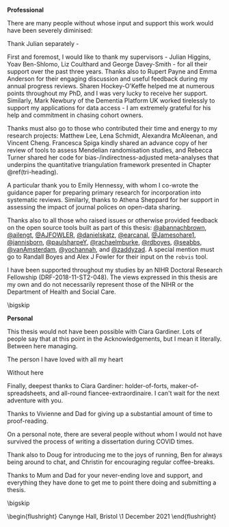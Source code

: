 <!-- do not edit by hand - make changes to _acknowledgements.Rmd instead -->

<!-- TODO UPDATE and check all name spellings -->

__Professional__

There are many people without whose input and support this work would have been severely diminised: 

Thank Julian separately - 

First and foremost, I would like to thank my supervisors - Julian Higgins, Yoav Ben-Shlomo, Liz Coulthard and George Davey-Smith - for all their support over the past three years. Thanks also to Rupert Payne and Emma Anderson for their engaging discussion and useful feedback during my annual progress reviews. Sharen Hockey-O'Keffe helped me at numerous points throughout my PhD, and I was very lucky to receive her support. Similarly, Mark Newbury of the Dementia Platform UK worked tirelessly to support my applications for data access - I am extremely grateful for his help and commitment in chasing cohort owners.

Thanks must also go to those who contributed their time and energy to my research projects: Matthew Lee, Lena Schmidt, Alexandra McAleenan, and Vincent Cheng. Francesca Spiga kindly shared an advance copy of her review of tools to assess Mendelian randomisation studies, and Rebecca Turner shared her code for bias-/indirectness-adjusted meta-analyses that underpins the quantitative triangulation framework presented in Chapter \@ref(tri-heading). 

A particular thank you to Emily Hennessy, with whom I co-wrote the guidance paper for preparing primary research for incorporation into systematic reviews. Similarly, thanks to Athena Sheppard for her support in assessing the impact of journal polices on open-data sharing.

Thanks also to all those who raised issues or otherwise provided feedback on the open source tools built as part of this thesis:
[&#x0040;abannachbrown](https://github.com/abannachbrown), [&#x0040;ailengt](https://github.com/ailengt), [&#x0040;AJFOWLER](https://github.com/AJFOWLER), [&#x0040;danielskatz](https://github.com/danielskatz), [&#x0040;earcanal](https://github.com/earcanal), [&#x0040;Jamesohare1](https://github.com/Jamesohare1), [&#x0040;jannisborn](https://github.com/jannisborn), [&#x0040;paulsharpeY](https://github.com/paulsharpeY), [&#x0040;rachaelmburke](https://github.com/rachaelmburke), [&#x0040;rdboyes](https://github.com/rdboyes), [&#x0040;seabbs](https://github.com/seabbs), [&#x0040;vanAmsterdam](https://github.com/vanAmsterdam), [&#x0040;yochannah](https://github.com/yochannah), and [&#x0040;zaddyzad](https://github.com/zaddyzad). A special mention must go to Randall Boyes and Alex J Fowler for their input on the `robvis` tool.

I have been supported throughout my studies by an NIHR Doctoral Research Fellowship (DRF-2018-11-ST2-048). The views expressed in this thesis are my own and do not necessarily represent those of the NIHR or the Department of Health and Social Care.

\bigskip

__Personal__

This thesis would not have been possible with Ciara Gardiner. Lots of people say that at this point in the Acknowledgements, but I mean it literally. Between here managing. 

The person I have loved with all my heart 

Without here 

Finally, deepest thanks to Ciara Gardiner: holder-of-forts, maker-of-spreadsheets, and all-round fiancee-extraordinaire. I can't wait for the next adventure with you.

Thanks to Vivienne and Dad for giving up a substantial amount of time to proof-reading.

On a personal note, there are several people without whom I would not have survived the process of writing a dissertation during COVID times. 

Thank also to Doug for introducing me to the joys of running, Ben for always being around to chat, and Christin for encouraging regular coffee-breaks. 

Thanks to Mum and Dad for your never-ending love and support, and everything they have done to get me to point there doing and submitting a thesis.

\bigskip

\begin{flushright}
Canynge Hall, Bristol \\1 December 2021
\end{flushright}
